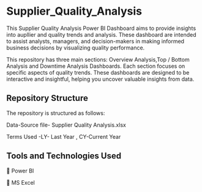 # Supplier_Quality_Analysis

This Supplier Quality Analysis Power BI Dashboard aims to provide insights into aupllier and quality trends and analysis. These dashboard are intended to assist analysts, managers, and decision-makers in making informed business decisions by visualizing quality performance.

This repository has three main sections: Overview Analysis,Top / Bottom Analysis and Downtime Analysis Dashboards. Each section focuses on specific aspects of quality trends. These dashboards are designed to be interactive and insightful, helping you uncover valuable insights from data.

## Repository Structure
The repository is structured as follows:

Data-Source file- Supplier Quality Analysis.xlsx

Terms Used -LY- Last Year , CY-Current Year

## Tools and Technologies Used

📌 Power BI

📌 MS Excel
